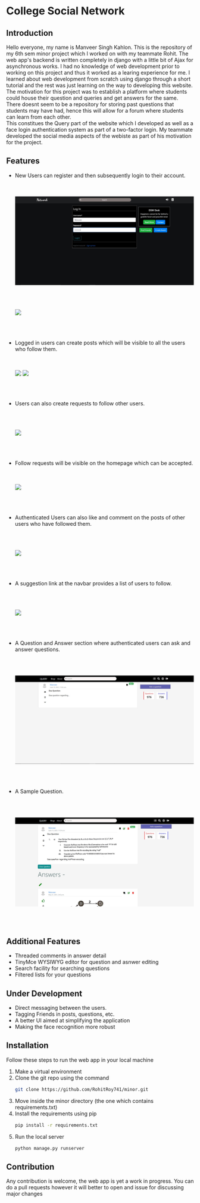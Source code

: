 # College Social Network

## Introduction

Hello everyone, my name is Manveer Singh Kahlon. This is the repository of my 6th sem
minor project which I worked on with my teammate Rohit. The web app's backend is written completely in django with
a little bit of Ajax for asynchronous works. I had no knowledge of web development prior to working on this project and thus it worked as a learing experience for me. I learned about web development from scratch using django through a short tutorial and the rest was just learning on the way to developing this website. <br>
The motivation for this project was to establish a platform where students could house their question and queries and get answers for the same. There doesnt seem to be a repository for storing past questions that students may have had, hence this will allow for a forum where students can learn from each other.<br> This constitues the Query part of the website which I developed as well as a face login authentication system as part of a two-factor login. My teammate developed the social media aspects of the webiste as part of his motivation for the project. 

## Features

<ul>
  <li>New Users can register and then subsequently login to their account.</li>
  <br><br>
  
  ![](images/Login.jpg)

<br><br>

![](images/Register.png)

<br><br>

  <li>Logged in users can create posts which will be visible to all the users who follow them.</li>
  <br><br>

![](images/NewPost.png)
![](images/Home1.png)

<br><br>

  <li>Users can also create requests to follow other users.</li>

<br><br>

![](images/Follow.png)

<br><br>

  <li>Follow requests will be visible on the homepage which can be accepted.</li>
  <br><br>

![](images/Home2.png)

<br><br>

  <li>Authenticated Users can also like and comment on the posts of other users who have followed them.</li>

<br><br>

![](images/Like.png)

<br><br>

  <li>A suggestion link at the navbar provides a list of users to follow.</li>

<br><br>

![](images/Suggestion.png)

<br><br>

  <li>A Question and Answer section where authenticated users can ask and answer questions.</li>

<br><br>

![](images/Query.jpg)

<br><br>
  
<li>A Sample Question.</li>
  
<br><br>  
 
![](images/Sample.jpg)  

<br><br>
</ul>


  
  ## Additional Features
 <ul>
  
  <li>Threaded comments in answer detail</li>
  <li>TinyMce WYSIWYG editor for question and asnwer editing</li>
  <li>Search facility for searching questions</li>
  <li>Filtered lists for your questions</li>
  
</ul>

## Under Development

<ul>
  <li>Direct messaging between the users.</li>
  <li>Tagging Friends in posts, questions, etc.</li>
  <li>A better UI aimed at simplifying the application</li>
  <li>Making the face recognition more robust</li>
</ul>

## Installation

<p>Follow these steps to run the web app in your local machine</p>

<ol>
  <li>Make a virtual environment</li>
  <li>Clone the git repo using the command
  
  ``` bash
  git clone https://github.com/RohitRoy741/minor.git
  ```
  </li>
  <li> Move inside the minor directory (the one which contains requirements.txt) </li>
  <li> Install the requirements using pip
  
  ``` bash
  pip install -r requirements.txt
  ```
  </li>
  <li> Run the local server 
  
  ``` bash
  python manage.py runserver
  ```
  </li>
</ol>

## Contribution

<p> Any contribution is welcome, the web app is yet a work in progress. You can do a pull requests however it will better to
open and issue for discussing major changes </p>
